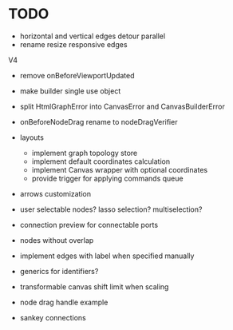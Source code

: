 # TODO

- horizontal and vertical edges detour parallel
- rename resize responsive edges

V4

- remove onBeforeViewportUpdated
- make builder single use object
- split HtmlGraphError into CanvasError and CanvasBuilderError
- onBeforeNodeDrag rename to nodeDragVerifier

- layouts

  - implement graph topology store
  - implement default coordinates calculation
  - implement Canvas wrapper with optional coordinates
  - provide trigger for applying commands queue

- arrows customization
- user selectable nodes? lasso selection? multiselection?
- connection preview for connectable ports
- nodes without overlap

- implement edges with label when specified manually
- generics for identifiers?
- transformable canvas shift limit when scaling
- node drag handle example
- sankey connections
